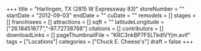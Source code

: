 +++
title = "Harlingen, TX (2815 W Expressway 83)"
storeNumber = ""
startDate = "2012-09-03"
endDate = ""
cuDate = ""
remodels = []
stages = []
franchisees = []
attractions = []
sqft = ""
latitudeLongitude = ["26.18451877","-97.72738768"]
citations = []
contributors = []
downloadLinks = []
pageThumbnailFile = "KRC3nkBP7FSLTkdIVYjm.avif"
tags = ["Locations"]
categories = ["Chuck E. Cheese's"]
draft = false
+++
